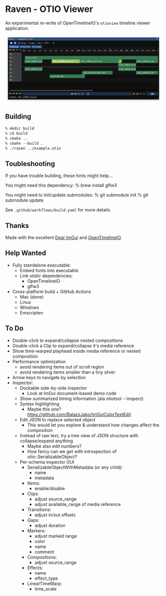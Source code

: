 # Raven - OTIO Viewer

An experimental re-write of OpenTimelineIO's `otioview` timeline viewer application.

![screenshot](screenshot.png)

## Building

	% mkdir build
	% cd build
	% cmake ..
	% cmake --build .
	% ./raven ../example.otio

## Toubleshooting

If you have trouble building, these hints might help...

You might need this dependency:
  % brew install glfw3

You might need to init/update submodules:
  % git submodule init
  % git submodule update

See `.github/workflows/build.yaml` for more details.

## Thanks

Made with the excellent [Dear ImGui](https://github.com/ocornut/imgui) and [OpenTimelineIO](https://opentimeline.io)

## Help Wanted

- Fully standalone executable:
  - Embed fonts into executable
  - Link *static* dependencies:
    - OpenTimelineIO
    - glfw3
- Cross-platform build + GitHub Actions
  - Mac (done)
  - Linux
  - Windows
  - Emscripten

## To Do

- Double-click to expand/collapse nested compositions
- Double-click a Clip to expand/collapse it's media reference
- Show time-warped playhead inside media reference or nested composition
- Performance optimization
  - avoid rendering items out of scroll region
  - avoid rendering items smaller than a tiny sliver
- Arrow keys to navigate by selection
- Inspector:
  - Dockable side-by-side inspector
    - Look at ImGui document-based demo code
  - Show summarized timing information (ala otiotool --inspect)
  - Syntax highlighting
    - Maybe this one? https://github.com/BalazsJako/ImGuiColorTextEdit
  - Edit JSON to replace selected object
    - This would let you explore & understand how changes affect the composition
  - Instead of raw text, try a tree view of JSON structure with collapse/expand anything
    - Maybe also edit numbers?
    - How fancy can we get with introspection of otio::SerializableObject?
  - Per-schema inspector GUI
    - SerializableObjectWithMetadata (or any child):
      - name
      - metadata
    - Items:
      - enable/disable
    - Clips:
      - adjust source_range
      - adjust available_range of media reference
    - Transitions:
      - adjust in/out offsets
    - Gaps:
      - adjust duration
    - Markers:
      - adjust marked range
      - color
      - name
      - comment
    - Compositions:
      - adjust source_range
    - Effects:
      - name
      - effect_type
    - LinearTimeWarp:
      - time_scale

